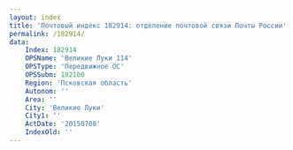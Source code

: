 ```yaml
---
layout: index
title: 'Почтовый индекс 182914: отделение почтовой связи Почты России'
permalink: /182914/
data:
    Index: 182914
    OPSName: 'Великие Луки 114'
    OPSType: 'Передвижное ОС'
    OPSSubm: 182100
    Region: 'Псковская область'
    Autonom: ''
    Area: ''
    City: 'Великие Луки'
    City1: ''
    ActDate: '20150708'
    IndexOld: ''
---
```

